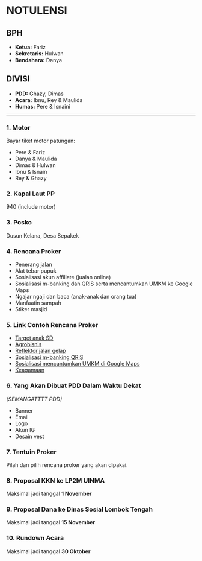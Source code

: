 # NOTULENSI

## BPH
- **Ketua:** Fariz
- **Sekretaris:** Hulwan
- **Bendahara:** Danya

## DIVISI
- **PDD:** Ghazy, Dimas
- **Acara:** Ibnu, Rey & Maulida
- **Humas:** Pere & Isnaini

---

### 1. Motor
Bayar tiket motor patungan:
- Pere & Fariz
- Danya & Maulida
- Dimas & Hulwan
- Ibnu & Isnain
- Rey & Ghazy

### 2. Kapal Laut PP
940 (include motor)

### 3. Posko
Dusun Kelana, Desa Sepakek

### 4. Rencana Proker
- Penerang jalan
- Alat tebar pupuk
- Sosialisasi akun affiliate (jualan online)
- Sosialisasi m-banking dan QRIS serta mencantumkan UMKM ke Google Maps
- Ngajar ngaji dan baca (anak-anak dan orang tua)
- Manfaatin sampah
- Stiker masjid

### 5. Link Contoh Rencana Proker
- [Target anak SD](https://vt.tiktok.com/ZSUXPMAp8/)
- [Agrobisnis](https://vt.tiktok.com/ZSUXfwWdK/)
- [Reflektor jalan gelap](https://vt.tiktok.com/ZSUXfKaJV/)
- [Sosialisasi m-banking QRIS](https://vt.tiktok.com/ZSUXP9mJ8/)
- [Sosialisasi mencantumkan UMKM di Google Maps](https://vt.tiktok.com/ZSUXPCmb8/)
- [Keagamaan](https://vt.tiktok.com/ZSUX5F4Lq/)

### 6. Yang Akan Dibuat PDD Dalam Waktu Dekat
*(SEMANGATTTT PDD)*
- Banner
- Email
- Logo
- Akun IG
- Desain vest

### 7. Tentuin Proker
Pilah dan pilih rencana proker yang akan dipakai.

### 8. Proposal KKN ke LP2M UINMA
Maksimal jadi tanggal **1 November**

### 9. Proposal Dana ke Dinas Sosial Lombok Tengah
Maksimal jadi tanggal **15 November**

### 10. Rundown Acara
Maksimal jadi tanggal **30 Oktober**
